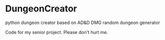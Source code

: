 DungeonCreator
==============

python dungeon creator based on AD&amp;D DMG random dungeon generator

Code for my senior project.  Please don't hurt me.
